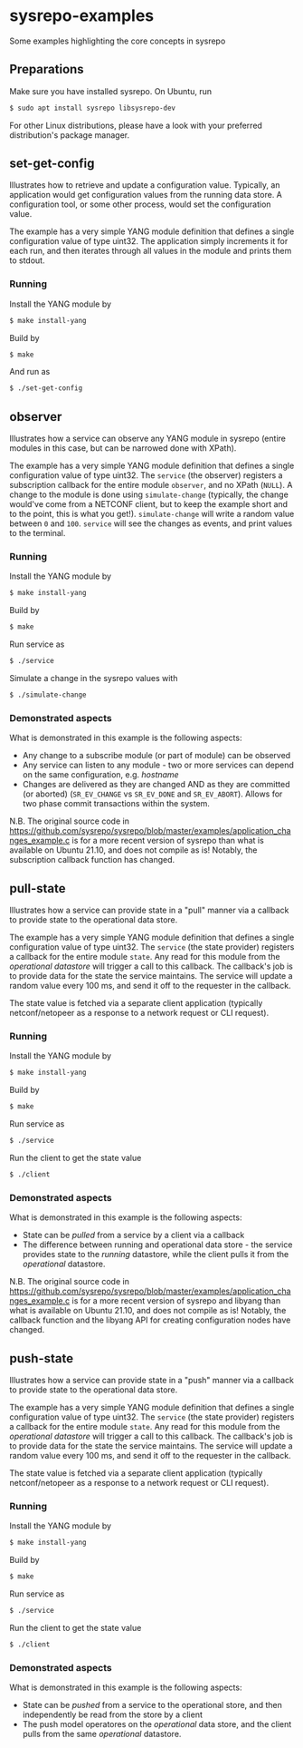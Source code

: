 # sysrepo-examples
Some examples highlighting the core concepts in sysrepo

## Preparations
Make sure you have installed sysrepo. On Ubuntu, run
```sh
$ sudo apt install sysrepo libsysrepo-dev
```

For other Linux distributions, please have a look with your preferred distribution's package manager.

## set-get-config
Illustrates how to retrieve and update a configuration value. Typically, an application would get configuration values from the running data store. A configuration tool, or some other process, would set the configuration value.

The example has a very simple YANG module definition that defines a single configuration value of type uint32. The application simply increments it for each run, and then iterates through all values in the module and prints them to stdout.

### Running
Install the YANG module by
```sh
$ make install-yang
```

Build by
```sh
$ make
```

And run as
```sh
$ ./set-get-config
```

## observer
Illustrates how a service can observe any YANG module in sysrepo (entire modules in this case, but can be narrowed done with XPath).

The example has a very simple YANG module definition that defines a single configuration value of type uint32. The `service` (the observer) registers a subscription callback for the entire module `observer`, and no XPath (`NULL`). A change to the module is done using `simulate-change` (typically, the change would've come from a NETCONF client, but to keep the example short and to the point, this is what you get!). `simulate-change` will write a random value between `0` and `100`. `service` will see the changes as events, and print values to the terminal.

### Running
Install the YANG module by
```sh
$ make install-yang
```

Build by
```sh
$ make
```

Run service as
```sh
$ ./service
```

Simulate a change in the sysrepo values with
```sh
$ ./simulate-change
```

### Demonstrated aspects
What is demonstrated in this example is the following aspects:
- Any change to a subscribe module (or part of module) can be observed
- Any service can listen to any module - two or more services can depend on the same configuration, e.g. _hostname_
- Changes are delivered as they are changed AND as they are committed (or aborted) (`SR_EV_CHANGE` vs `SR_EV_DONE` and `SR_EV_ABORT`). Allows for two phase commit transactions within the system.

N.B. The original source code in https://github.com/sysrepo/sysrepo/blob/master/examples/application_changes_example.c is for a more recent version of sysrepo than what is available on Ubuntu 21.10, and does not compile as is! Notably, the subscription callback function has changed.

## pull-state
Illustrates how a service can provide state in a "pull" manner via a callback to provide state to the operational data store.

The example has a very simple YANG module definition that defines a single configuration value of type uint32. The `service` (the state provider) registers a callback for the entire module `state`. Any read for this module from the _operational datastore_ will trigger a call to this callback. The callback's job is to provide data for the state the service maintains. The service will update a random value every 100 ms, and send it off to the requester in the callback.

The state value is fetched via a separate client application (typically netconf/netopeer as a response to a network request or CLI request).

### Running
Install the YANG module by
```sh
$ make install-yang
```

Build by
```sh
$ make
```

Run service as
```sh
$ ./service
```

Run the client to get the state value
```sh
$ ./client
```

### Demonstrated aspects
What is demonstrated in this example is the following aspects:
- State can be _pulled_ from a service by a client via a callback
- The difference between running and operational data store - the service provides state to the _running_ datastore, while the client pulls it from the _operational_ datastore.

N.B. The original source code in https://github.com/sysrepo/sysrepo/blob/master/examples/application_changes_example.c is for a more recent version of sysrepo and libyang than what is available on Ubuntu 21.10, and does not compile as is! Notably, the callback function and the libyang API for creating configuration nodes have changed.

## push-state
Illustrates how a service can provide state in a "push" manner via a callback to provide state to the operational data store.

The example has a very simple YANG module definition that defines a single configuration value of type uint32. The `service` (the state provider) registers a callback for the entire module `state`. Any read for this module from the _operational datastore_ will trigger a call to this callback. The callback's job is to provide data for the state the service maintains. The service will update a random value every 100 ms, and send it off to the requester in the callback.

The state value is fetched via a separate client application (typically netconf/netopeer as a response to a network request or CLI request).

### Running
Install the YANG module by
```sh
$ make install-yang
```

Build by
```sh
$ make
```

Run service as
```sh
$ ./service
```

Run the client to get the state value
```sh
$ ./client
```

### Demonstrated aspects
What is demonstrated in this example is the following aspects:
- State can be _pushed_ from a service to the operational store, and then independently be read from the store by a client
- The push model operatores on the _operational_ data store, and the client pulls from the same _operational_ datastore.
